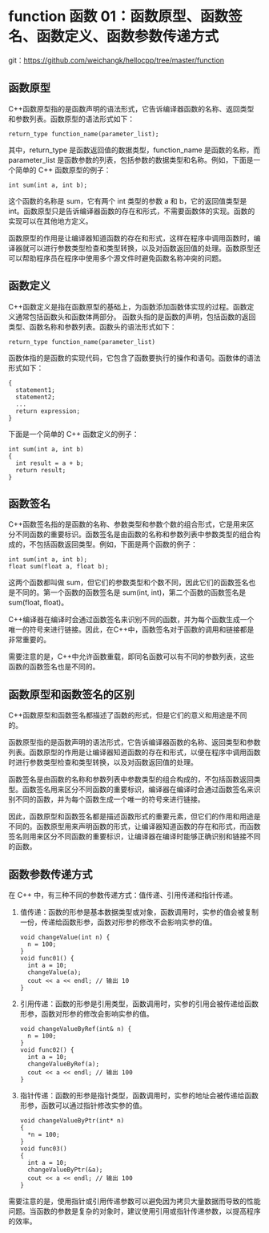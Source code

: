 # function 函数 01：函数原型、函数签名、函数定义、函数参数传递方式
git：https://github.com/weichangk/hellocpp/tree/master/function

## 函数原型
C++函数原型指的是函数声明的语法形式，它告诉编译器函数的名称、返回类型和参数列表。函数原型的语法形式如下：
```
return_type function_name(parameter_list);
```
其中，return_type 是函数返回值的数据类型，function_name 是函数的名称，而 parameter_list 是函数参数的列表，包括参数的数据类型和名称。例如，下面是一个简单的 C++ 函数原型的例子：
```
int sum(int a, int b);
```
这个函数的名称是 sum，它有两个 int 类型的参数 a 和 b，它的返回值类型是 int。函数原型只是告诉编译器函数的存在和形式，不需要函数体的实现。函数的实现可以在其他地方定义。

函数原型的作用是让编译器知道函数的存在和形式，这样在程序中调用函数时，编译器就可以进行参数类型检查和类型转换，以及对函数返回值的处理。函数原型还可以帮助程序员在程序中使用多个源文件时避免函数名称冲突的问题。

## 函数定义
C++函数定义是指在函数原型的基础上，为函数添加函数体实现的过程。函数定义通常包括函数头和函数体两部分。
函数头指的是函数的声明，包括函数的返回类型、函数名称和参数列表。函数头的语法形式如下：
```
return_type function_name(parameter_list)
```
函数体指的是函数的实现代码，它包含了函数要执行的操作和语句。函数体的语法形式如下：
```
{
  statement1;
  statement2;
  ...
  return expression;
}
```
下面是一个简单的 C++ 函数定义的例子：
```
int sum(int a, int b)
{
  int result = a + b;
  return result;
}
```
## 函数签名
C++函数签名指的是函数的名称、参数类型和参数个数的组合形式，它是用来区分不同函数的重要标识。函数签名是由函数的名称和参数列表中参数类型的组合构成的，不包括函数返回类型。例如，下面是两个函数的例子：
```
int sum(int a, int b);
float sum(float a, float b);
```
这两个函数都叫做 sum，但它们的参数类型和个数不同，因此它们的函数签名也是不同的。第一个函数的函数签名是 sum(int, int)，第二个函数的函数签名是 sum(float, float)。

C++编译器在编译时会通过函数签名来识别不同的函数，并为每个函数生成一个唯一的符号来进行链接。因此，在C++中，函数签名对于函数的调用和链接都是非常重要的。

需要注意的是，C++中允许函数重载，即同名函数可以有不同的参数列表，这些函数的函数签名也是不同的。

## 函数原型和函数签名的区别
C++函数原型和函数签名都描述了函数的形式，但是它们的意义和用途是不同的。

函数原型指的是函数声明的语法形式，它告诉编译器函数的名称、返回类型和参数列表。函数原型的作用是让编译器知道函数的存在和形式，以便在程序中调用函数时进行参数类型检查和类型转换，以及对函数返回值的处理。

函数签名是由函数的名称和参数列表中参数类型的组合构成的，不包括函数返回类型。函数签名用来区分不同函数的重要标识，编译器在编译时会通过函数签名来识别不同的函数，并为每个函数生成一个唯一的符号来进行链接。

因此，函数原型和函数签名都是描述函数形式的重要元素，但它们的作用和用途是不同的。函数原型用来声明函数的形式，让编译器知道函数的存在和形式，而函数签名则用来区分不同函数的重要标识，让编译器在编译时能够正确识别和链接不同的函数。

## 函数参数传递方式
在 C++ 中，有三种不同的参数传递方式：值传递、引用传递和指针传递。

1. 值传递：函数的形参是基本数据类型或对象，函数调用时，实参的值会被复制一份，传递给函数形参，函数对形参的修改不会影响实参的值。
    ```
    void changeValue(int n) {
      n = 100;
    }
    void func01() {
      int a = 10;
      changeValue(a);
      cout << a << endl; // 输出 10
    }
    ```

2. 引用传递：函数的形参是引用类型，函数调用时，实参的引用会被传递给函数形参，函数对形参的修改会影响实参的值。
    ```
    void changeValueByRef(int& n) {
      n = 100;
    }
    void func02() {
      int a = 10;
      changeValueByRef(a);
      cout << a << endl; // 输出 100
    }
    ```
3. 指针传递：函数的形参是指针类型，函数调用时，实参的地址会被传递给函数形参，函数可以通过指针修改实参的值。
    ```
    void changeValueByPtr(int* n)
    {
      *n = 100;
    }
    void func03()
    {
      int a = 10;
      changeValueByPtr(&a);
      cout << a << endl; // 输出 100
    }
    ```

需要注意的是，使用指针或引用传递参数可以避免因为拷贝大量数据而导致的性能问题。当函数的参数是复杂的对象时，建议使用引用或指针传递参数，以提高程序的效率。